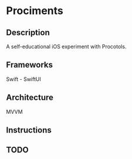 # Prociments

## Description
A self-educational iOS experiment with Procotols.

## Frameworks
Swift - SwiftUI

## Architecture
MVVM

## Instructions

## TODO


